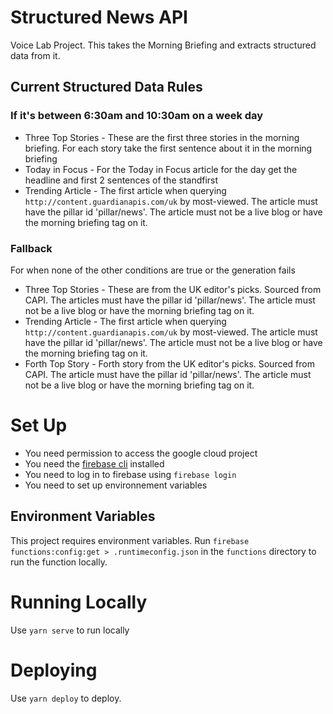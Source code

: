 # Structured News API

Voice Lab Project. This takes the Morning Briefing and extracts structured data from it.

## Current Structured Data Rules

### If it's between 6:30am and 10:30am on a week day

- Three Top Stories - These are the first three stories in the morning briefing. For each story take the first sentence about it in the morning briefing
- Today in Focus - For the Today in Focus article for the day get the headline and first 2 sentences of the standfirst
- Trending Article - The first article when querying `http://content.guardianapis.com/uk` by most-viewed. The article must have the pillar id 'pillar/news'. The article must not be a live blog or have the morning briefing tag on it.

### Fallback

For when none of the other conditions are true or the generation fails

- Three Top Stories - These are from the UK editor's picks. Sourced from CAPI. The articles must have the pillar id 'pillar/news'. The article must not be a live blog or have the morning briefing tag on it.
- Trending Article - The first article when querying `http://content.guardianapis.com/uk` by most-viewed. The article must have the pillar id 'pillar/news'. The article must not be a live blog or have the morning briefing tag on it.
- Forth Top Story - Forth story from the UK editor's picks. Sourced from CAPI. The article must have the pillar id 'pillar/news'. The article must not be a live blog or have the morning briefing tag on it.

# Set Up

- You need permission to access the google cloud project
- You need the [firebase cli](https://github.com/firebase/firebase-tools) installed
- You need to log in to firebase using `firebase login`
- You need to set up environnement variables

## Environment Variables

This project requires environment variables. Run `firebase functions:config:get > .runtimeconfig.json` in the `functions` directory to run the function locally.

# Running Locally

Use `yarn serve` to run locally

# Deploying

Use `yarn deploy` to deploy.
